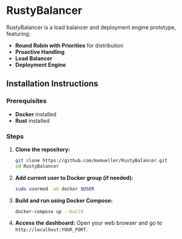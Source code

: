 
# RustyBalancer

RustyBalancer is a load balancer and deployment engine prototype, featuring:
- **Round Robin with Priorities** for distribution
- **Proactive Handling**
- **Load Balancer**
- **Deployment Engine**

## Installation Instructions

### Prerequisites

- **Docker** installed
- **Rust** installed

### Steps

1. **Clone the repository:**
   ```bash
   git clone https://github.com/mxmueller/RustyBalancer.git
   cd RustyBalancer
   ```
2. **Add current user to Docker group (if needed):**
   ```bash
   sudo usermod -aG docker $USER
   ```

3. **Build and run using Docker Compose:**
   ```bash
   docker-compose up --build
   ```
   
4. **Access the dashboard:**
   Open your web browser and go to `http://localhost:YOUR_PORT`.

